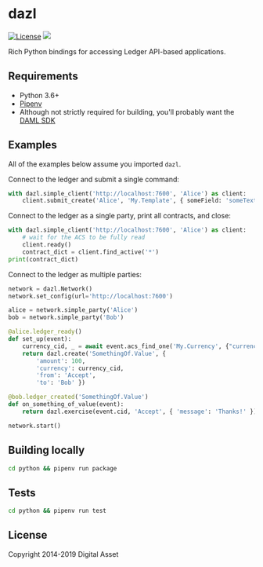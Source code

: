 dazl
====

[![License](https://img.shields.io/badge/License-Apache%202.0-blue.svg)](https://github.com/digital-asset/daml/blob/master/LICENSE)
<a href="https://circleci.com/gh/DACH-NY/dazl">
<img src="https://circleci.com/gh/DACH-NY/dazl.svg?style=svg&circle-token=db89890646f1ac65e0b8bb682222599964196b01">
</a>

Rich Python bindings for accessing Ledger API-based applications.

Requirements
------------
* Python 3.6+
* [Pipenv](https://pipenv.readthedocs.io/en/latest/)
* Although not strictly required for building, you'll probably want the [DAML SDK](https://www.daml.com)

Examples
--------

All of the examples below assume you imported `dazl`.

Connect to the ledger and submit a single command:

```py
with dazl.simple_client('http://localhost:7600', 'Alice') as client:
    client.submit_create('Alice', 'My.Template', { someField: 'someText' })
```

Connect to the ledger as a single party, print all contracts, and close:

```py
with dazl.simple_client('http://localhost:7600', 'Alice') as client:
    # wait for the ACS to be fully read
    client.ready()
    contract_dict = client.find_active('*')
print(contract_dict)
```

Connect to the ledger as multiple parties:

```py
network = dazl.Network()
network.set_config(url='http://localhost:7600')

alice = network.simple_party('Alice')
bob = network.simple_party('Bob')

@alice.ledger_ready()
def set_up(event):
    currency_cid, _ = await event.acs_find_one('My.Currency', {"currency": "USD"})
    return dazl.create('SomethingOf.Value', {
        'amount': 100,
        'currency': currency_cid,
        'from': 'Accept',
        'to': 'Bob' })

@bob.ledger_created('SomethingOf.Value')
def on_something_of_value(event):
    return dazl.exercise(event.cid, 'Accept', { 'message': 'Thanks!' })

network.start()
```


Building locally
----------------
```sh
cd python && pipenv run package
```

Tests
-----

```sh
cd python && pipenv run test
```

License
-------
Copyright 2014-2019 Digital Asset
